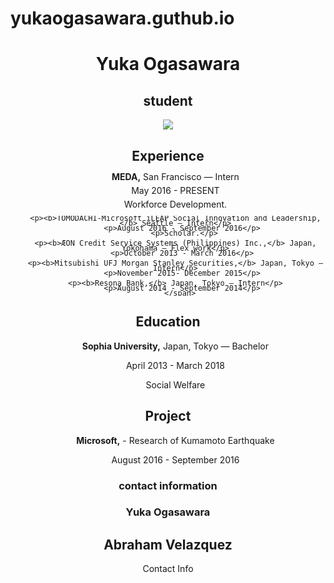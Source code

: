 # yukaogasawara.guthub.io
<header class="name">
  <h1>Yuka Ogasawara</h1>
  <h2>student</h2>
  <img class="thimbnail" src="https://scontent-lax3-1.xx.fbcdn.net/v/t1.0-9/13938542_1766721350238587_87422234446379566_n.jpg?oh=0619db4410edbcd7d09a15a8d04c7bc7&oe=586A1761" 
</header>
 
<section id="experience"
         class="skills">
  <h2>Experience</h2>
  <ol>
    <span style="line-height:8px;">
    <p><b>MEDA,</b> San Francisco — Intern</p>
       <p>May 2016 - PRESENT</p>
        <p>Workforce Development.</p>
 
    <p><b>TOMODACHI-Microsoft iLEAP Social Innovation and Leadership,</b> Seattle — Intern</p>
       <p>August 2016 - September 2016</p>
        <p>Scholar.</p>
   
    <p><b>ÆON Credit Service Systems (Philippines) Inc.,</b> Japan, Yokohama — Flex work</p>
       <p>October 2013 - March 2016</p>
    
    <p><b>Mitsubishi UFJ Morgan Stanley Securities,</b> Japan, Tokyo — Intern</p>
       <p>November 2015- December 2015</p>
   
    <p><b>Resona Bank,</b> Japan, Tokyo — Intern</p>
       <p>August 2014 - September 2014</p>
      </span>
  
    
    
  </ol>
  
</section>
<section id="experience"
         class="skills">
  <h2>Education</h2>
  <ol>
    <p><b>Sophia University,</b> Japan, Tokyo — Bachelor</p>
    <p>April 2013 - March 2018</p>
<p>Social Welfare</p>
  </ol>
</section>
<section id="experience"
         class="skills">
  <h2>Project</h2>
  <ol>
    <p><b>Microsoft,</b> - Research of Kumamoto Earthquake </p>
    <p>August 2016 - September 2016</p>
    
  </ol>
</section>

<section class="container">
 <section class="right">
   <h1>contact information</h1>
  </section>
  <section class="left">
    <h1>Yuka Ogasawara</h1>
  </section>
</section>
  
  <div class="container">
  <section class="left">
    <h1>Abraham Velazquez</h1>
  </section>
  <aside class="right">
    Contact Info
  </aside>
</div>
